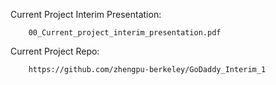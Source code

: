 Current Project Interim Presentation:

        00_Current_project_interim_presentation.pdf

Current Project Repo:

        https://github.com/zhengpu-berkeley/GoDaddy_Interim_1